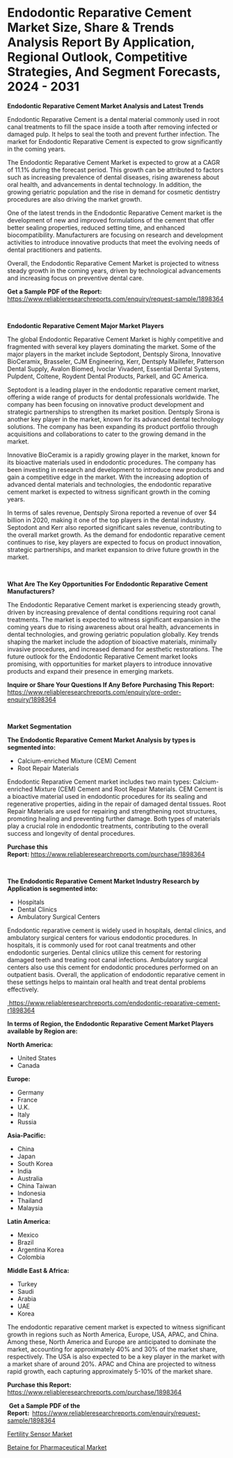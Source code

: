 <p><h1>Endodontic Reparative Cement Market Size, Share & Trends Analysis Report By Application, Regional Outlook, Competitive Strategies, And Segment Forecasts, 2024 - 2031</h1></p><p><strong>Endodontic Reparative Cement Market Analysis and Latest Trends</strong></p>
<p><p>Endodontic Reparative Cement is a dental material commonly used in root canal treatments to fill the space inside a tooth after removing infected or damaged pulp. It helps to seal the tooth and prevent further infection. The market for Endodontic Reparative Cement is expected to grow significantly in the coming years. </p><p>The Endodontic Reparative Cement Market is expected to grow at a CAGR of 11.1% during the forecast period. This growth can be attributed to factors such as increasing prevalence of dental diseases, rising awareness about oral health, and advancements in dental technology. In addition, the growing geriatric population and the rise in demand for cosmetic dentistry procedures are also driving the market growth.</p><p>One of the latest trends in the Endodontic Reparative Cement market is the development of new and improved formulations of the cement that offer better sealing properties, reduced setting time, and enhanced biocompatibility. Manufacturers are focusing on research and development activities to introduce innovative products that meet the evolving needs of dental practitioners and patients.</p><p>Overall, the Endodontic Reparative Cement Market is projected to witness steady growth in the coming years, driven by technological advancements and increasing focus on preventive dental care.</p></p>
<p><strong>Get a Sample PDF of the Report:&nbsp;</strong> <a href="https://www.reliableresearchreports.com/enquiry/request-sample/1898364">https://www.reliableresearchreports.com/enquiry/request-sample/1898364</a></p>
<p>&nbsp;</p>
<p><strong>Endodontic Reparative Cement Major Market Players</strong></p>
<p><p>The global Endodontic Reparative Cement Market is highly competitive and fragmented with several key players dominating the market. Some of the major players in the market include Septodont, Dentsply Sirona, Innovative BioCeramix, Brasseler, CJM Engineering, Kerr, Dentsply Maillefer, Patterson Dental Supply, Avalon Biomed, Ivoclar Vivadent, Essential Dental Systems, Pulpdent, Coltene, Roydent Dental Products, Parkell, and GC America.</p><p>Septodont is a leading player in the endodontic reparative cement market, offering a wide range of products for dental professionals worldwide. The company has been focusing on innovative product development and strategic partnerships to strengthen its market position. Dentsply Sirona is another key player in the market, known for its advanced dental technology solutions. The company has been expanding its product portfolio through acquisitions and collaborations to cater to the growing demand in the market.</p><p>Innovative BioCeramix is a rapidly growing player in the market, known for its bioactive materials used in endodontic procedures. The company has been investing in research and development to introduce new products and gain a competitive edge in the market. With the increasing adoption of advanced dental materials and technologies, the endodontic reparative cement market is expected to witness significant growth in the coming years.</p><p>In terms of sales revenue, Dentsply Sirona reported a revenue of over $4 billion in 2020, making it one of the top players in the dental industry. Septodont and Kerr also reported significant sales revenue, contributing to the overall market growth. As the demand for endodontic reparative cement continues to rise, key players are expected to focus on product innovation, strategic partnerships, and market expansion to drive future growth in the market.</p></p>
<p>&nbsp;</p>
<p><strong>What Are The Key Opportunities For Endodontic Reparative Cement Manufacturers?</strong></p>
<p><p>The Endodontic Reparative Cement market is experiencing steady growth, driven by increasing prevalence of dental conditions requiring root canal treatments. The market is expected to witness significant expansion in the coming years due to rising awareness about oral health, advancements in dental technologies, and growing geriatric population globally. Key trends shaping the market include the adoption of bioactive materials, minimally invasive procedures, and increased demand for aesthetic restorations. The future outlook for the Endodontic Reparative Cement market looks promising, with opportunities for market players to introduce innovative products and expand their presence in emerging markets.</p></p>
<p><strong>Inquire or Share Your Questions If Any Before Purchasing This Report:</strong> <a href="https://www.reliableresearchreports.com/enquiry/pre-order-enquiry/1898364">https://www.reliableresearchreports.com/enquiry/pre-order-enquiry/1898364</a></p>
<p>&nbsp;</p>
<p><strong>Market Segmentation</strong></p>
<p><strong>The Endodontic Reparative Cement Market Analysis by types is segmented into:</strong></p>
<p><ul><li>Calcium-enriched Mixture (CEM) Cement</li><li>Root Repair Materials</li></ul></p>
<p><p>Endodontic Reparative Cement market includes two main types: Calcium-enriched Mixture (CEM) Cement and Root Repair Materials. CEM Cement is a bioactive material used in endodontic procedures for its sealing and regenerative properties, aiding in the repair of damaged dental tissues. Root Repair Materials are used for repairing and strengthening root structures, promoting healing and preventing further damage. Both types of materials play a crucial role in endodontic treatments, contributing to the overall success and longevity of dental procedures.</p></p>
<p><strong>Purchase this Report:&nbsp;</strong><a href="https://www.reliableresearchreports.com/purchase/1898364">https://www.reliableresearchreports.com/purchase/1898364</a></p>
<p>&nbsp;</p>
<p><strong>The Endodontic Reparative Cement Market Industry Research by Application is segmented into:</strong></p>
<p><ul><li>Hospitals</li><li>Dental Clinics</li><li>Ambulatory Surgical Centers</li></ul></p>
<p><p>Endodontic reparative cement is widely used in hospitals, dental clinics, and ambulatory surgical centers for various endodontic procedures. In hospitals, it is commonly used for root canal treatments and other endodontic surgeries. Dental clinics utilize this cement for restoring damaged teeth and treating root canal infections. Ambulatory surgical centers also use this cement for endodontic procedures performed on an outpatient basis. Overall, the application of endodontic reparative cement in these settings helps to maintain oral health and treat dental problems effectively.</p></p>
<p><a href="https://www.reliableresearchreports.com/endodontic-reparative-cement-r1898364">&nbsp;https://www.reliableresearchreports.com/endodontic-reparative-cement-r1898364</a></p>
<p><strong>In terms of Region, the Endodontic Reparative Cement Market Players available by Region are:</strong></p>
<p>
    <p> <strong> North America: </strong>
        <ul>
            <li>United States</li>
            <li>Canada</li>
        </ul>
        </p> 
    <p> <strong> Europe: </strong>
        <ul>
            <li>Germany</li>
            <li>France</li>
            <li>U.K.</li>
            <li>Italy</li>
            <li>Russia</li>
        </ul>
        </p> 
    <p> <strong> Asia-Pacific: </strong>
        <ul>
            <li>China</li>
            <li>Japan</li>
            <li>South Korea</li>
            <li>India</li>
            <li>Australia</li>
            <li>China Taiwan</li>
            <li>Indonesia</li>
            <li>Thailand</li>
            <li>Malaysia</li>
        </ul>
        </p> 
    <p> <strong> Latin America: </strong>
        <ul>
            <li>Mexico</li>
            <li>Brazil</li>
            <li>Argentina Korea</li>
            <li>Colombia</li>
        </ul>
        </p> 
    <p> <strong> Middle East & Africa: </strong>
        <ul>
            <li>Turkey</li>
            <li>Saudi</li>
            <li>Arabia</li>
            <li>UAE</li>
            <li>Korea</li>
        </ul>
    </p>
    </p>
<p><p>The endodontic reparative cement market is expected to witness significant growth in regions such as North America, Europe, USA, APAC, and China. Among these, North America and Europe are anticipated to dominate the market, accounting for approximately 40% and 30% of the market share, respectively. The USA is also expected to be a key player in the market with a market share of around 20%. APAC and China are projected to witness rapid growth, each capturing approximately 5-10% of the market share.</p></p>
<p><strong>Purchase this Report: </strong><a href="https://www.reliableresearchreports.com/purchase/1898364">https://www.reliableresearchreports.com/purchase/1898364</a></p>
<p>&nbsp;<strong>Get a Sample PDF of the Report:&nbsp;&nbsp;</strong><a href="https://www.reliableresearchreports.com/enquiry/request-sample/1898364">https://www.reliableresearchreports.com/enquiry/request-sample/1898364</a></p>
<p><strong></strong></p>
<p><p><a href="https://github.com/lbird53714/Market-Research-Report-List-4/blob/main/fertility-sensor-market.md">Fertility Sensor Market</a></p><p><a href="https://issuu.com/reportprime-2/docs/betaine-for-pharmaceutical-market-size-2030.pptx">Betaine for Pharmaceutical Market</a></p></p>